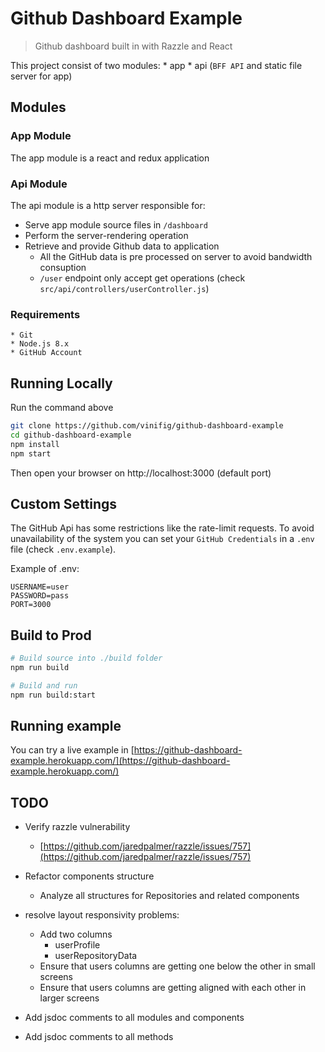 # Github Dashboard Example

> Github dashboard built in with Razzle and React

This project consist of two modules:
    * app
    * api (`BFF API` and static file server for app)

## Modules

### App Module
The app module is a react and redux application

### Api Module
The api module is a http server responsible for:
    
* Serve app module source files in `/dashboard`
* Perform the server-rendering operation
* Retrieve and provide Github data to application
    * All the GitHub data is pre processed on server to avoid bandwidth consuption
    * `/user` endpoint only accept get operations (check `src/api/controllers/userController.js`)

### Requirements

```
* Git
* Node.js 8.x
* GitHub Account
```

## Running Locally

Run the command above
```sh
git clone https://github.com/vinifig/github-dashboard-example
cd github-dashboard-example
npm install
npm start
```

Then open your browser on http://localhost:3000 (default port)

## Custom Settings

The GitHub Api has some restrictions like the rate-limit requests. 
To avoid unavailability of the system you can set your `GitHub Credentials` in a `.env` file (check `.env.example`).

Example of .env: 

```
USERNAME=user
PASSWORD=pass
PORT=3000
```

## Build to Prod

```sh
# Build source into ./build folder
npm run build
```

```sh
# Build and run
npm run build:start
```

## Running example

You can try a live example in [https://github-dashboard-example.herokuapp.com/](https://github-dashboard-example.herokuapp.com/)

## TODO

* Verify razzle vulnerability
    * [https://github.com/jaredpalmer/razzle/issues/757](https://github.com/jaredpalmer/razzle/issues/757)
* Refactor components structure
    * Analyze all structures for Repositories and related components
* resolve layout responsivity problems:
    * Add two columns
        * userProfile
        * userRepositoryData
    * Ensure that users columns are getting one below the other in small screens
    * Ensure that users columns are getting aligned with each other in larger screens
    
* Add jsdoc comments to all modules and components
* Add jsdoc comments to all methods


